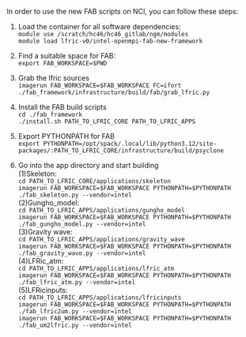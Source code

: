 In order to use the new FAB scripts on NCI, you can follow these steps:

1. Load the container for all software dependencies:  
	`module use /scratch/hc46/hc46_gitlab/ngm/modules`  
	`module load lfric-v0/intel-openmpi-fab-new-framework`
	
2. Find a suitable space for FAB:  
    `export FAB_WORKSPACE=$PWD`

3. Grab the lfric sources  
	`imagerun FAB_WORKSPACE=$FAB_WORKSPACE FC=ifort ./fab_framework/infrastructure/build/fab/grab_lfric.py`

4. Install the FAB build scripts  
	`cd ./fab_framework`  
	`./install.sh PATH_TO_LFRIC_CORE PATH_TO_LFRIC_APPS`

5. Export PYTHONPATH for FAB  
	`export PYTHONPATH=/opt/spack/.local/lib/python3.12/site-packages/:PATH_TO_LFRIC_CORE/infrastructure/build/psyclone`

6. Go into the app directory and start building  
	(1)Skeleton:  
	`cd PATH_TO_LFRIC_CORE/applications/skeleton`  
	`imagerun FAB_WORKSPACE=$FAB_WORKSPACE PYTHONPATH=$PYTHONPATH ./fab_skeleton.py --vendor=intel`  
	(2)Gungho_model:  
	`cd PATH_TO_LFRIC_APPS/applications/gungho_model`  
	`imagerun FAB_WORKSPACE=$FAB_WORKSPACE PYTHONPATH=$PYTHONPATH ./fab_gungho_model.py --vendor=intel`   
	(3)Gravity wave:  
	`cd PATH_TO_LFRIC_APPS/applications/gravity_wave`  
	`imagerun FAB_WORKSPACE=$FAB_WORKSPACE PYTHONPATH=$PYTHONPATH ./fab_gravity_wave.py --vendor=intel`  
	(4)LFRic_atm:  
	`cd PATH_TO_LFRIC_APPS/applications/lfric_atm`  
	`imagerun FAB_WORKSPACE=$FAB_WORKSPACE PYTHONPATH=$PYTHONPATH ./fab_lfric_atm.py --vendor=intel`  
	(5)LFRicinputs:  
	`cd PATH_TO_LFRIC_APPS/applications/lfricinputs`  
	`imagerun FAB_WORKSPACE=$FAB_WORKSPACE PYTHONPATH=$PYTHONPATH ./fab_lfric2um.py --vendor=intel`  
	`imagerun FAB_WORKSPACE=$FAB_WORKSPACE PYTHONPATH=$PYTHONPATH ./fab_um2lfric.py --vendor=intel`  
